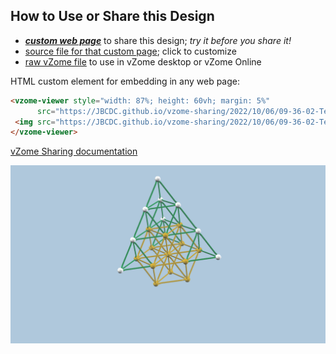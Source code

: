 
## How to Use or Share this Design

 - [***custom web page***][post] to share this design; *try it before you share it!*
 - [source file for that custom page][source]; click to customize
 - [raw vZome file][raw] to use in vZome desktop or vZome Online
 
 HTML custom element for embedding in any web page:
 ```html
<vzome-viewer style="width: 87%; height: 60vh; margin: 5%"
       src="https://JBCDC.github.io/vzome-sharing/2022/10/06/09-36-02-TeraktysCuboctahedron/TeraktysCuboctahedron.vZome" >
  <img src="https://JBCDC.github.io/vzome-sharing/2022/10/06/09-36-02-TeraktysCuboctahedron/TeraktysCuboctahedron.png" />
</vzome-viewer>
 ```

[vZome Sharing documentation](https://vzome.github.io/vzome/sharing.html#how-it-works)

![Image](<TeraktysCuboctahedron.png>)


[post]: <https://JBCDC.github.io/vzome-sharing/2022/10/06/TeraktysCuboctahedron-09-36-02.html>
[source]: <https://github.com/JBCDC/vzome-sharing/edit/main/_posts/2022-10-06-TeraktysCuboctahedron-09-36-02.md>
[raw]: <https://raw.githubusercontent.com/JBCDC/vzome-sharing/main/2022/10/06/09-36-02-TeraktysCuboctahedron/TeraktysCuboctahedron.vZome>